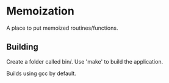 # Memoization
A place to put memoized routines/functions.

## Building
Create a folder called bin/. Use 'make' to build the application.

Builds using gcc by default.
